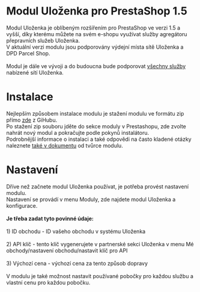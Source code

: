 # Modul Uloženka pro PrestaShop 1.5
Modul Uloženka je oblíbeným rozšířením pro PrestaShop ve verzi 1.5 a vyšší, díky kterému můžete na svém e-shopu využívat služby agregátoru přepravních služeb Uloženka.
<br>V aktuální verzi modulu jsou podporovány výdejní místa sítě Uloženka a DPD Parcel Shop.
<br>
<br>
Modul je dále ve vývoji a do budoucna bude podporovat <a href="https://www.ulozenka.cz/pro-eshopy">všechny služby</a> nabízené sítí Uloženka. 
<br>
# Instalace
Nejlepším způsobem instalace modulu je stažení modulu ve formátu zip přímo <a href="https://github.com/ulozenka/prestashop-1-5">zde</a> z GiHubu.
<br>Po stažení zip souboru jděte do sekce moduly v Prestashopu, zde zvolte nahrát nový modul a pokračujte podle pokynů instalátoru.
<br>Podrobnější informace o instalaci a také odpovědi na často kladené otázky naleznete <a href="https://github.com/ulozenka/prestashop-1-5/blob/master/readme.pdf">také v dokumentu</a> od tvůrce modulu. 
# Nastavení 
Dříve než začnete modul Uloženka používat, je potřeba provést nastavení modulu. 
<br>Nastavení se provádí v menu Moduly, zde najdete modul Uloženka a konfigurace.
<br>
<br>**Je třeba zadat tyto povinné údaje:**
<br><br>1) ID obchodu - ID vašeho obchodu v systému Uloženka
<br><br>2) API klíč - tento klíč vygenerujete v partnerské sekci Uloženka v menu Mé obchody/nastavení obchodu/nastavit klíč pro API
<br><br>3) Výchozí cena - výchozí cena za tento způsob dopravy
<br><br> V modulu je také možnost nastavit používané pobočky pro každou službu a vlastní cenu pro každou pobočku. 

